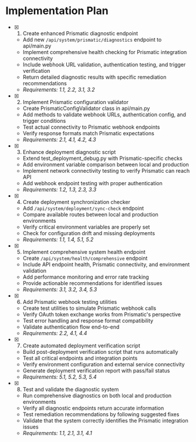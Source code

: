 # Implementation Plan

- [x] 1. Create enhanced Prismatic diagnostic endpoint
  - Add new `/api/system/prismatic/diagnostics` endpoint to api/main.py
  - Implement comprehensive health checking for Prismatic integration connectivity
  - Include webhook URL validation, authentication testing, and trigger verification
  - Return detailed diagnostic results with specific remediation recommendations
  - _Requirements: 1.1, 2.2, 3.1, 3.2_

- [x] 2. Implement Prismatic configuration validator
  - Create PrismaticConfigValidator class in api/main.py
  - Add methods to validate webhook URLs, authentication config, and trigger conditions
  - Test actual connectivity to Prismatic webhook endpoints
  - Verify response formats match Prismatic expectations
  - _Requirements: 2.1, 4.1, 4.2, 4.3_

- [x] 3. Enhance deployment diagnostic script
  - Extend test_deployment_debug.py with Prismatic-specific checks
  - Add environment variable comparison between local and production
  - Implement network connectivity testing to verify Prismatic can reach API
  - Add webhook endpoint testing with proper authentication
  - _Requirements: 1.2, 1.3, 2.3, 3.3_

- [x] 4. Create deployment synchronization checker
  - Add `/api/system/deployment/sync-check` endpoint
  - Compare available routes between local and production environments
  - Verify critical environment variables are properly set
  - Check for configuration drift and missing deployments
  - _Requirements: 1.1, 1.4, 5.1, 5.2_

- [x] 5. Implement comprehensive system health endpoint
  - Create `/api/system/health/comprehensive` endpoint
  - Include API endpoint health, Prismatic connectivity, and environment validation
  - Add performance monitoring and error rate tracking
  - Provide actionable recommendations for identified issues
  - _Requirements: 3.1, 3.2, 3.4, 5.3_

- [x] 6. Add Prismatic webhook testing utilities
  - Create test utilities to simulate Prismatic webhook calls
  - Verify OAuth token exchange works from Prismatic's perspective
  - Test error handling and response format compatibility
  - Validate authentication flow end-to-end
  - _Requirements: 2.2, 4.1, 4.4_

- [x] 7. Create automated deployment verification script
  - Build post-deployment verification script that runs automatically
  - Test all critical endpoints and integration points
  - Verify environment configuration and external service connectivity
  - Generate deployment verification report with pass/fail status
  - _Requirements: 5.1, 5.2, 5.3, 5.4_

- [x] 8. Test and validate the diagnostic system
  - Run comprehensive diagnostics on both local and production environments
  - Verify all diagnostic endpoints return accurate information
  - Test remediation recommendations by following suggested fixes
  - Validate that the system correctly identifies the Prismatic integration issues
  - _Requirements: 1.1, 2.1, 3.1, 4.1_